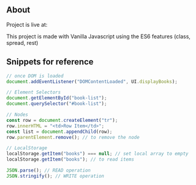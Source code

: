 ## About

Project is live at:

This project is made with Vanilla Javascript using the ES6 features (class, spread, rest)

## Snippets for reference

```js
// once DOM is loaded
document.addEventListener("DOMContentLoaded", UI.displayBooks);

// Element Selectors
document.getElementById("book-list");
document.querySelector("#book-list");

// Nodes
const row = document.createElement("tr");
row.innerHTML = "<td>Row Item</td>";
const list = document.appendChild(row);
row.parentElement.remove(); // to remove the node

// LocalStorage
localStorage.getItem("books") === null; // set local array to empty
localStorage.getItem("books"); // to read items

JSON.parse(); // READ operation
JSON.stringify(); // WRITE operation
```
